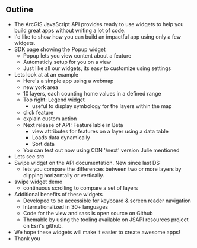 ## Outline

- The ArcGIS JavaScript API provides ready to use widgets to help you build great apps without writing a lot of code.
- I'd like to show how you can build an impactful app using only a few widgets.
- SDK page showing the Popup widget
  - Popup lets you view content about a feature
  - Automaticly setup for you on a view
  - Just like all our widgets, its easy to customize using settings
- Lets look at at an example
  - Here's a simple app using a webmap
  - new york area
  - 10 layers, each counting home values in a defined range
  - Top right: Legend widget
    - useful to display symbology for the layers within the map
  - click feature
  - explain custom action
  - Next release of API: FeatureTable in Beta
    - view attributes for features on a layer using a data table
    - Loads data dynamically
    - Sort data
  - You can test out now using CDN '/next' version Julie mentioned
- Lets see src
- Swipe widget on the API documentation. New since last DS
  - lets you compare the differences between two or more layers by clipping horizontally or vertically.
- swipe widget demo
  - continuous scrolling to compare a set of layers
- Additional benefits of these widgets
  - Developed to be accessible for keyboard & screen reader navigation
  - Internationalized in 30+ languages
  - Code for the view and sass is open source on Github
  - Themable by using the tooling available on JSAPI resources project on Esri's github.
- We hope these widgets will make it easier to create awesome apps!
- Thank you
